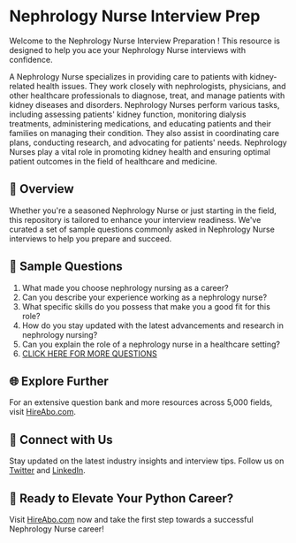# Nephrology Nurse Interview Prep

Welcome to the Nephrology Nurse Interview Preparation ! This resource is designed to help you ace your Nephrology Nurse interviews with confidence.

A Nephrology Nurse specializes in providing care to patients with kidney-related health issues. They work closely with nephrologists, physicians, and other healthcare professionals to diagnose, treat, and manage patients with kidney diseases and disorders. Nephrology Nurses perform various tasks, including assessing patients' kidney function, monitoring dialysis treatments, administering medications, and educating patients and their families on managing their condition. They also assist in coordinating care plans, conducting research, and advocating for patients' needs. Nephrology Nurses play a vital role in promoting kidney health and ensuring optimal patient outcomes in the field of healthcare and medicine.

## 🚀 Overview

Whether you're a seasoned Nephrology Nurse or just starting in the field, this repository is tailored to enhance your interview readiness. We've curated a set of sample questions commonly asked in Nephrology Nurse interviews to help you prepare and succeed.

## 📝 Sample Questions

1. What made you choose nephrology nursing as a career?
2. Can you describe your experience working as a nephrology nurse?
3. What specific skills do you possess that make you a good fit for this role?
4. How do you stay updated with the latest advancements and research in nephrology nursing?
5. Can you explain the role of a nephrology nurse in a healthcare setting?
6. [CLICK HERE FOR MORE QUESTIONS](https://hireabo.com/job/2_0_36/Nephrology%20Nurse)

## 🌐 Explore Further

For an extensive question bank and more resources across 5,000 fields, visit [HireAbo.com](https://www.hireabo.com).

## 📱 Connect with Us

Stay updated on the latest industry insights and interview tips. Follow us on [Twitter](https://twitter.com/hireabo) and [LinkedIn](https://www.linkedin.com/in/hire-abo-3609972a8/).

## 🚀 Ready to Elevate Your Python Career?

Visit [HireAbo.com](https://www.hireabo.com) now and take the first step towards a successful Nephrology Nurse career!
